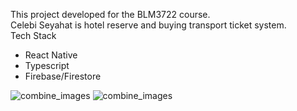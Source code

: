 This project developed for the BLM3722 course.<br>
Celebi Seyahat is hotel reserve and buying transport ticket system.<br>
Tech Stack<br>
- React Native<br>
- Typescript<br>
- Firebase/Firestore


![combine_images](https://user-images.githubusercontent.com/70464535/234139971-2841f42f-c3cf-40ef-81c3-06d0a4c7d91e.png)
![combine_images](https://user-images.githubusercontent.com/70464535/234139991-4866e397-8266-46b8-aa5f-4be8018053cb.jpg)
